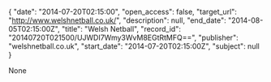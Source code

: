 {
  "date": "2014-07-20T02:15:00", 
  "open_access": false, 
  "target_url": "http://www.welshnetball.co.uk/", 
  "description": null, 
  "end_date": "2014-08-05T02:15:00Z", 
  "title": "Welsh Netball", 
  "record_id": "20140720T021500/UJWDI7Wmy3WvM8EGtRtMFQ==", 
  "publisher": "welshnetball.co.uk", 
  "start_date": "2014-07-20T02:15:00Z", 
  "subject": null
}

None
